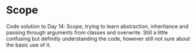 # Scope
Code solution to Day 14: Scope, trying to learn abstraction, inheritance and passing through arguments from classes and overwrite. Still a little confusing but definitly understanding the code, however still not sure about the basic use of it. 
